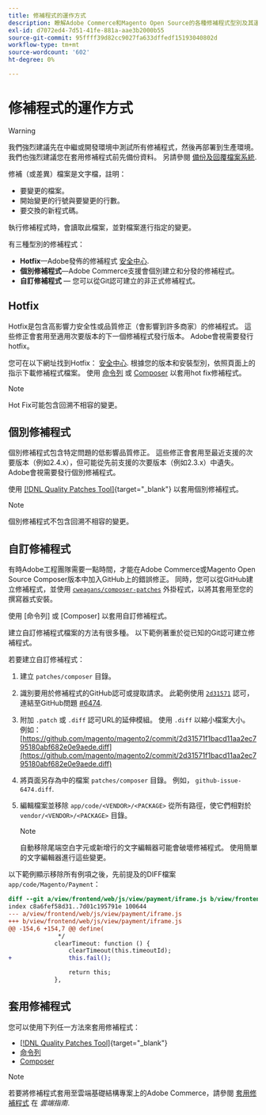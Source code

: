 ```yaml
---
title: 修補程式的運作方式
description: 瞭解Adobe Commerce和Magento Open Source的各種修補程式型別及其運作方式。
exl-id: d7072ed4-7d51-41fe-881a-aae3b2000b55
source-git-commit: 95ffff39d82cc9027fa633dffedf15193040802d
workflow-type: tm+mt
source-wordcount: '602'
ht-degree: 0%

---
```


# 修補程式的運作方式

>[!WARNING]
>
>我們強烈建議先在中繼或開發環境中測試所有修補程式，然後再部署到生產環境。 我們也強烈建議您在套用修補程式前先備份資料。 另請參閱 [備份及回覆檔案系統](../../installation/tutorials/backup.md).

修補（或差異）檔案是文字檔，註明：

- 要變更的檔案。
- 開始變更的行號與要變更的行數。
- 要交換的新程式碼。

執行修補程式時，會讀取此檔案，並對檔案進行指定的變更。

有三種型別的修補程式：

- **Hotfix**—Adobe發佈的修補程式 [安全中心](https://magento.com/security/patches).
- **個別修補程式**—Adobe Commerce支援會個別建立和分發的修補程式。
- **自訂修補程式** — 您可以從Git認可建立的非正式修補程式。

## Hotfix

Hotfix是包含高影響力安全性或品質修正（會影響到許多商家）的修補程式。 這些修正會套用至適用次要版本的下一個修補程式發行版本。 Adobe會視需要發行hotfix。

您可在以下網址找到Hotfix： [安全中心](https://magento.com/security/patches). 根據您的版本和安裝型別，依照頁面上的指示下載修補程式檔案。 使用 [命令列](../patches/apply.md#) 或 [Composer](../patches/apply.md) 以套用hot fix修補程式。

>[!NOTE]
>
>Hot Fix可能包含回溯不相容的變更。

## 個別修補程式

個別修補程式包含特定問題的低影響品質修正。 這些修正會套用至最近支援的次要版本（例如2.4.x），但可能從先前支援的次要版本（例如2.3.x）中遺失。 Adobe會視需要發行個別修補程式。

使用 [[!DNL Quality Patches Tool]](https://experienceleague.adobe.com/tools/commerce-quality-patches/index.html){target="_blank"} 以套用個別修補程式。

>[!NOTE]
>
>個別修補程式不包含回溯不相容的變更。

## 自訂修補程式

有時Adobe工程團隊需要一點時間，才能在Adobe Commerce或Magento Open Source Composer版本中加入GitHub上的錯誤修正。 同時，您可以從GitHub建立修補程式，並使用 [`cweagans/composer-patches`](https://github.com/cweagans/composer-patches/) 外掛程式，以將其套用至您的撰寫器式安裝。

使用 [命令列] 或 [Composer] 以套用自訂修補程式。

建立自訂修補程式檔案的方法有很多種。 以下範例著重於從已知的Git認可建立修補程式。

若要建立自訂修補程式：

1. 建立 `patches/composer` 目錄。
1. 識別要用於修補程式的GitHub認可或提取請求。 此範例使用 [`2d31571`](https://github.com/magento/magento2/commit/2d31571f1bacd11aa2ec795180abf682e0e9aede) 認可，連結至GitHub問題 [#6474](https://github.com/magento/magento2/issues/6474).
1. 附加 `.patch` 或 `.diff` 認可URL的延伸模組。 使用 `.diff` 以縮小檔案大小。 例如： [https://github.com/magento/magento2/commit/2d31571f1bacd11aa2ec795180abf682e0e9aede.diff](https://github.com/magento/magento2/commit/2d31571f1bacd11aa2ec795180abf682e0e9aede.diff)
1. 將頁面另存為中的檔案 `patches/composer` 目錄。 例如， `github-issue-6474.diff`.
1. 編輯檔案並移除 `app/code/<VENDOR>/<PACKAGE>` 從所有路徑，使它們相對於 `vendor/<VENDOR>/<PACKAGE>` 目錄。

   >[!NOTE]
   >
   >自動移除尾端空白字元或新增行的文字編輯器可能會破壞修補程式。 使用簡單的文字編輯器進行這些變更。

以下範例顯示移除所有例項之後，先前提及的DIFF檔案 `app/code/Magento/Payment`：

```diff
diff --git a/view/frontend/web/js/view/payment/iframe.js b/view/frontend/web/js/view/payment/iframe.js
index c8a6fef58d31..7d01c195791e 100644
--- a/view/frontend/web/js/view/payment/iframe.js
+++ b/view/frontend/web/js/view/payment/iframe.js
@@ -154,6 +154,7 @@ define(
              */
             clearTimeout: function () {
                 clearTimeout(this.timeoutId);
+                this.fail();

                 return this;
             },
```

## 套用修補程式

您可以使用下列任一方法來套用修補程式：

- [[!DNL Quality Patches Tool]](https://experienceleague.adobe.com/tools/commerce-quality-patches/index.html){target="_blank"}
- [命令列](/help/upgrade/patches/apply.md#command-line)
- [Composer](/help/upgrade/patches/apply.md#composer)

>[!NOTE]
>
>若要將修補程式套用至雲端基礎結構專案上的Adobe Commerce，請參閱 [套用修補程式](https://devdocs.magento.com/cloud/project/project-patch.html) 在 _雲端指南_.

